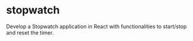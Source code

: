 # stopwatch
Develop a Stopwatch application in React with functionalities to start/stop and reset the timer.
